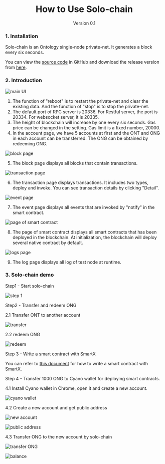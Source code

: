 <h1 align="center">How to Use Solo-chain</h1>
<p align="center" class="version">Version 0.1</p>

### 1. Installation

Solo-chain is an Ontology single-node private-net. It generates a block every six seconds.

You can view the [source code](https://github.com/punicasuite/solo-chain) in GitHub and download the release version from [here](https://github.com/ontio/ontology/releases).

### 2. Introduction 

![main UI](https://upload-images.jianshu.io/upload_images/150344-62117517702035a1.png?imageMogr2/auto-orient/strip%7CimageView2/2/w/1240)

1. The function of "reboot" is to restart the private-net and clear the existing data. And the function of "stop" is to stop the private-net.
2. The default port of RPC server is 20336. For Restful server, the port is 20334. For websocket server, it is 20335.
3. The height of blockchain will increase by one every six seconds. Gas price can be changed in the setting. Gas limit is a fixed number, 20000.
4. In the account page, we have 5 accounts at first and the ONT and ONG in each account can be transferred. The ONG can be obtained by redeeming ONG.

![block page](https://upload-images.jianshu.io/upload_images/150344-bd626f2fb4abe9e1.png?imageMogr2/auto-orient/strip%7CimageView2/2/w/1240)

5. The block page displays all blocks that contain transactions. 

![transaction page](https://upload-images.jianshu.io/upload_images/150344-624bce935e67d900.png?imageMogr2/auto-orient/strip%7CimageView2/2/w/1240)

6. The transaction page displays transactions. It includes two types, deploy and invoke. You can see transaction details by clicking "Detail". 

![event page](https://upload-images.jianshu.io/upload_images/150344-e544b89d4cbb7447.png?imageMogr2/auto-orient/strip%7CimageView2/2/w/1240)

7. The event page displays all events that are invoked by "notify" in the smart contract. 

![page of smart contract](https://upload-images.jianshu.io/upload_images/150344-9054911593dc7824.png?imageMogr2/auto-orient/strip%7CimageView2/2/w/1240)

8. The page of smart contract displays all smart contracts that has been deployed in the blockchain.
At initialization, the blockchain will deploy several native contract by default. 

![logs page](https://upload-images.jianshu.io/upload_images/150344-b3d16350249e74b3.png?imageMogr2/auto-orient/strip%7CimageView2/2/w/1240)

9. The log page displays all log of test node at runtime.

### 3. Solo-chain demo

Step1 - Start solo-chain 

![step 1](https://upload-images.jianshu.io/upload_images/150344-dcb35a41dce1ffa2.png?imageMogr2/auto-orient/strip%7CimageView2/2/w/1240)


Step2 - Transfer and redeem ONG 

2.1 Transfer ONT to another account

![transfer](https://upload-images.jianshu.io/upload_images/150344-211110365df9ee33.png?imageMogr2/auto-orient/strip%7CimageView2/2/w/1240)

2.2 redeem ONG

![redeem](https://upload-images.jianshu.io/upload_images/150344-4b3359f29ee2e407.png?imageMogr2/auto-orient/strip%7CimageView2/2/w/1240)

Step 3 - Write a smart contract with SmartX

You can refer to [this document](http://punica.ont.io/tutorials/Learning-SmartX-How-to-Develop-a-dApp-with-Python-SDK/) for how to write a smart contract with SmartX.

Step 4 - Transfer 1000 ONG to Cyano wallet for deploying smart contracts.

4.1 Install Cyano wallet in Chrome, open it and create a new account.

![cyano wallet](https://upload-images.jianshu.io/upload_images/150344-585b8e0c7687b752.png?imageMogr2/auto-orient/strip%7CimageView2/2/w/1240)


4.2 Create a new account and get public address

![new account](https://upload-images.jianshu.io/upload_images/150344-2dc15c881913de5d.png?imageMogr2/auto-orient/strip%7CimageView2/2/w/1240)


![public address](https://upload-images.jianshu.io/upload_images/150344-f46765ac09c6ef8f.png?imageMogr2/auto-orient/strip%7CimageView2/2/w/1240)

4.3 Transfer ONG to the new account by solo-chain

![transfer ONG](https://upload-images.jianshu.io/upload_images/150344-24ba027e878a9bce.png?imageMogr2/auto-orient/strip%7CimageView2/2/w/1240)

![balance](https://upload-images.jianshu.io/upload_images/150344-710d4931731a9776.png?imageMogr2/auto-orient/strip%7CimageView2/2/w/1240)

